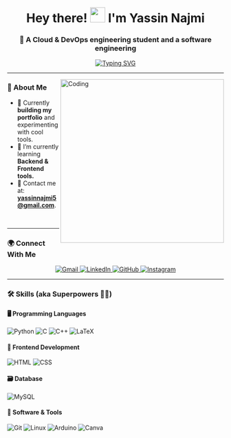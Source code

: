<h1 align="center">Hey there! <img src="https://media.giphy.com/media/hvRJCLFzcasrR4ia7z/giphy.gif" width="35"> I'm Yassin Najmi</h1>

<h3 align="center">🚀 A Cloud & DevOps engineering student and a software engineering</h3>

<p align="center">
   <a href="https://git.io/typing-svg">
      <img src="https://readme-typing-svg.demolab.com?font=Fira+Code&pause=1000&color=F75C7E&center=true&vCenter=true&width=500&lines=Welcome+to+my+README!+%F0%9F%98%8E;Cloud+%26+DevOps+Engineering+Student+%E2%98%81%EF%B8%8F;UI%2FUX+Design+Lover+%F0%9F%8E%A8;Avid+Problem+Solver+%F0%9F%94%8E;Let's+Build+Cool+Stuff+Together!+%F0%9F%9A%80" alt="Typing SVG" />
   </a>
</p>

---

<img align="right" alt="Coding" width=" 380" src="https://media.giphy.com/media/qgQUggAC3Pfv687qPC/giphy.gif">

### 🧐 About Me
- 🔭 Currently **building my portfolio** and experimenting with cool tools.  
- 🌱 I’m currently learning **Backend & Frontend tools.**   
- 📨 Contact me at: **yassinnajmi5@gmail.com**.  


<br/>

---

### 🌍 Connect With Me
<p align="center">
   <a href="mailto:yassinnajmi5@gmail.com" target="_blank">
      <img src="https://img.shields.io/badge/-Gmail-EA4335?style=for-the-badge&logo=gmail&logoColor=white" alt="Gmail" />
   </a>
   <a href="https://www.linkedin.com/in/yassinnajmi" target="_blank">
      <img src="https://img.shields.io/badge/-LinkedIn-0A66C2?style=for-the-badge&logo=linkedin&logoColor=white" alt="LinkedIn" />
   </a>
   <a href="https://github.com/YNJ05" target="_blank">
      <img src="https://img.shields.io/badge/-GitHub-181717?style=for-the-badge&logo=github&logoColor=white" alt="GitHub" />
   </a>
   <a href="https://www.instagram.com/y.a.s.s.i.n.n.a.j.m.i" target="_blank">
      <img src="https://img.shields.io/badge/-Instagram-E4405F?style=for-the-badge&logo=instagram&logoColor=white" alt="Instagram" />
   </a>
</p>

---

### 🛠️ Skills (aka Superpowers 🦸‍♂️)

#### 🖥️ **Programming Languages**
<p>
   <img src="https://img.shields.io/badge/-Python-3776AB?style=for-the-badge&logo=python&logoColor=white" alt="Python" />
   <img src="https://img.shields.io/badge/-C-A8B9CC?style=for-the-badge&logo=c&logoColor=black" alt="C" />
   <img src="https://img.shields.io/badge/-C++-00599C?style=for-the-badge&logo=cplusplus&logoColor=white" alt="C++" />
   <img src="https://img.shields.io/badge/-LaTeX-008080?style=for-the-badge&logo=latex&logoColor=white" alt="LaTeX" />
</p>

#### 🎨 **Frontend Development**
<p>
   <img src="https://img.shields.io/badge/-HTML-E34F26?style=for-the-badge&logo=html5&logoColor=white" alt="HTML" />
   <img src="https://img.shields.io/badge/-CSS-1572B6?style=for-the-badge&logo=css3&logoColor=white" alt="CSS" />
</p>




#### 🗃️ **Database**
<p>
   <img src="https://img.shields.io/badge/-MySQL-4479A1?style=for-the-badge&logo=mysql&logoColor=white" alt="MySQL" />
</p>

#### 🔧 **Software & Tools**
<p>
   <img src="https://img.shields.io/badge/-Git-F05032?style=for-the-badge&logo=git&logoColor=white" alt="Git" />
   <img src="https://img.shields.io/badge/-Linux-FCC624?style=for-the-badge&logo=linux&logoColor=black" alt="Linux" />
   <img src="https://img.shields.io/badge/-Arduino-00979D?style=for-the-badge&logo=arduino&logoColor=white" alt="Arduino" />
   <img src="https://img.shields.io/badge/-Canva-00C4CC?style=for-the-badge&logo=canva&logoColor=white" alt="Canva" />
</p>

<!---
YNJ05/YNJ05 is a ✨ special ✨ repository because its `README.md` (this file) appears on your GitHub profile.
You can click the Preview link to take a look at your changes.
--->
